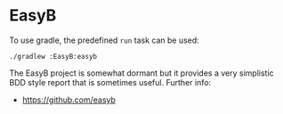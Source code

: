 EasyB
=====

To use gradle, the predefined `run` task can be used:

```
./gradlew :EasyB:easyb
```

The EasyB project is somewhat dormant but it provides a very
simplistic BDD style report that is sometimes useful. Further info:
* https://github.com/easyb
